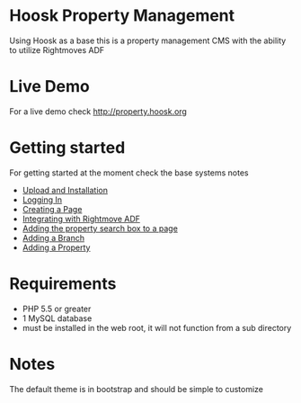 # Hoosk Property Management
Using Hoosk as a base this is a property management CMS with the ability to utilize Rightmoves ADF

# Live Demo
For a live demo check http://property.hoosk.org

# Getting started
For getting started at the moment check the base systems notes
- [Upload and Installation](https://github.com/havok89/Hoosk/wiki/Upload-and-Installation)
- [Logging In](https://github.com/havok89/Hoosk/wiki/Logging-In)
- [Creating a Page](https://github.com/havok89/Hoosk/wiki/Creating-a-Page)
- [Integrating with Rightmove ADF](https://github.com/havok89/HooskPropertyManagement/wiki/Rightmove-ADF-Integration)
- [Adding the property search box to a page](https://github.com/havok89/HooskPropertyManagement/wiki/Property-Search-Box)
- [Adding a Branch](https://github.com/havok89/HooskPropertyManagement/wiki/Adding-a-branch)
- [Adding a Property](https://github.com/havok89/HooskPropertyManagement/wiki/Adding-a-Property)

# Requirements
- PHP 5.5 or greater
- 1 MySQL database
- must be installed in the web root, it will not function from a sub directory

# Notes
The default theme is in bootstrap and should be simple to customize

